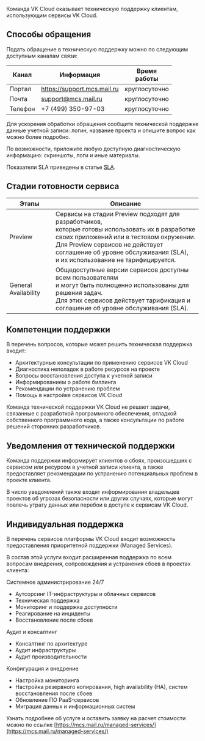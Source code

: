 Команда VK Cloud оказывает техническую поддержку клиентам, использующим сервисы VK Cloud.

## Способы обращения

Подать обращение в техническую поддержку можно по следующим доступным каналам связи:

| Канал        | Информация                  | Время<br>работы |
|--------------|-----------------------------|-----------------|
| Портал       | https://support.mcs.mail.ru | круглосуточно   |
| Почта        | support@mcs.mail.ru         | круглосуточно   |
| Телефон      | +7 (499) 350-97-03          | круглосуточно   |

<note>

Для ускорения обработки обращения сообщите технической поддержке данные учетной записи: логин, название проекта и опишите вопрос как можно более подробно.

По возможности, приложите любую доступную диагностическую информацию: скриншоты, логи и иные материалы.

</note>

Показатели SLA приведены в статье [SLA](../sla/).

## Стадии готовности сервиса

| Этапы | Описание  |
|----------------------|----------------------------------------------------------------------------------------|
| Preview  | Сервисы на стадии Preview подходят для разработчиков,<br>которые готовы использовать их в разработке своих приложений или в тестовом окружении.<br>Для Preview сервисов не действует соглашение об уровне обслуживания (SLA),<br>и их использование не тарифицируется.|
| General Availability | Общедоступные версии сервисов доступны всем пользователям<br>и могут быть полноценно использованы для решения задач.<br>Для этих сервисов действует тарификация и<br>соглашение об уровне обслуживания (SLA).|

## Компетенции поддержки

В перечень вопросов, которые может решить техническая поддержка входит:

- Архитектурные консультации по применению сервисов VK Cloud
- Диагностика неполадок в работе ресурсов на проекте
- Вопросы восстановления доступа к учетной записи
- Информированием о работе биллинга
- Рекомендации по устранению проблем
- Помощь в настройке сервисов VK Cloud

<info>

Команда технической поддержки VK Cloud не решает задачи, связанные с разработкой программного обеспечения, отладкой собственного программного кода, а также консультации по работе решений сторонних разработчиков.

</info>

## Уведомления от технической поддержки

Команда поддержки информирует клиентов о сбоях, произошедших с сервисом или ресурсом в учетной записи клиента, а также предоставляет рекомендации по устранению потенциальных проблем в проекте клиента.

В число уведомлений также входят информирования владельцев проектов об угрозах безопасности или других случаях, которые могут повлечь утрату данных или перебои в доступе к сервисам VK Cloud.

## Индивидуальная поддержка

В перечень сервисов платформы VK Cloud входит возможность предоставления приоритетной поддержки (Managed Services).

В состав этой услуги входит расширенная поддержка по всем вопросам внедрения, сопровождения и устранения сбоев в проектах клиента:

Системное администрирование 24/7

- Аутсорсинг IT-инфраструктуры и облачных сервисов
- Техническая поддержка
- Мониторинг и поддержка доступности
- Реагирование на инциденты
- Восстановление после сбоев

Аудит и консалтинг

- Консалтинг по архитектуре
- Аудит инфраструктуры
- Аудит производительности

Конфигурация и внедрение

- Настройка мониторинга
- Настройка резервного копирования, high availability (HA), систем восстановления после сбоев
- Обновление ПО PaaS-сервисов
- Миграция данных и информационных систем

Узнать подробнее об услуге и оставить заявку на расчет стоимости можно по ссылке [https://mcs.mail.ru/managed-services/](https://mcs.mail.ru/managed-services/)
